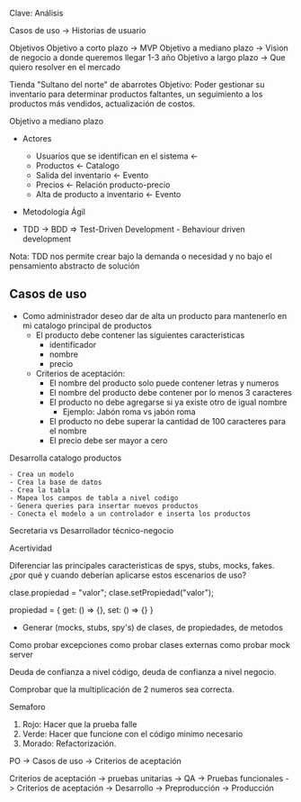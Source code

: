 Clave: Análisis

Casos de uso -> Historias de usuario

Objetivos
Objetivo a corto plazo -> MVP
Objetivo a mediano plazo -> Vision de negocio a donde queremos llegar 1-3 año
Objetivo a largo plazo -> Que quiero resolver en el mercado

Tienda "Sultano del norte" de abarrotes
Objetivo: Poder gestionar su inventario para determinar productos faltantes, un seguimiento a los productos más vendidos, actualización de costos.

Objetivo a mediano plazo

- Actores

  - Usuarios que se identifican en el sistema <-
  - Productos <- Catalogo
  - Salida del inventario <- Evento
  - Precios <- Relación producto-precio
  - Alta de producto a inventario <- Evento

- Metodología Ágil

- TDD -> BDD => Test-Driven Development - Behaviour driven development

Nota: TDD nos permite crear bajo la demanda o necesidad y no bajo el pensamiento abstracto de solución

## Casos de uso

- Como administrador deseo dar de alta un producto para mantenerlo en mi catalogo principal de productos
  - El producto debe contener las siguientes caracteristicas
    - identificador
    - nombre
    - precio
  - Criterios de aceptación:
    - El nombre del producto solo puede contener letras y numeros
    - El nombre del producto debe contener por lo menos 3 caracteres
    - El producto no debe agregarse si ya existe otro de igual nombre
      - Ejemplo: Jabón roma vs jabón roma
    - El producto no debe superar la cantidad de 100 caracteres para el nombre
    - El precio debe ser mayor a cero

Desarrolla catalogo productos

```
- Crea un modelo
- Crea la base de datos
- Crea la tabla
- Mapea los campos de tabla a nivel codigo
- Genera queries para insertar nuevos productos
- Conecta el modelo a un controlador e inserta los productos
```

Secretaria vs Desarrollador técnico-negocio

Acertividad

Diferenciar las principales caracteristicas de spys, stubs, mocks, fakes. ¿por qué y cuando deberían aplicarse estos escenarios de uso?

clase.propiedad = "valor";
clase.setPropiedad("valor");

propiedad = {
get: () => {},
set: () => {}
}

- Generar (mocks, stubs, spy's) de clases, de propiedades, de metodos

Como probar excepciones
como probar clases externas
como probar mock server

Deuda de confianza a nivel código, deuda de confianza a nivel negocio.

Comprobar que la multiplicación de 2 numeros sea correcta.

Semaforo

1. Rojo: Hacer que la prueba falle
2. Verde: Hacer que funcione con el código minimo necesario
3. Morado: Refactorización.

PO -> Casos de uso -> Criterios de aceptación

Criterios de aceptación -> pruebas unitarias -> QA -> Pruebas funcionales -> Criterios de aceptación -> Desarrollo -> Preproducción -> Producción
